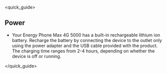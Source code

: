 <quick_guide> 
## Power

* Your Energy Phone Max 4G 5000 has a built-in rechargeable lithium ion battery. Recharge the battery by connecting the device to the outlet only using the power adapter and the USB cable provided with the product. The charging time ranges from 2-4 hours, depending on whether the device is off or running.

</quick_guide>

